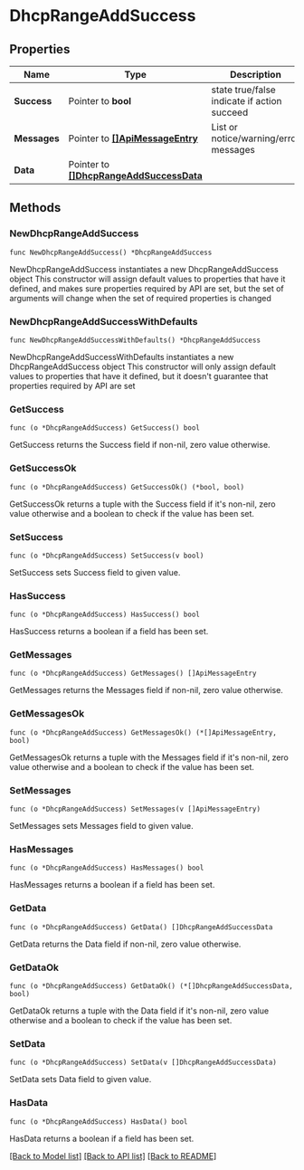 # DhcpRangeAddSuccess

## Properties

Name | Type | Description | Notes
------------ | ------------- | ------------- | -------------
**Success** | Pointer to **bool** | state true/false indicate if action succeed | [optional] 
**Messages** | Pointer to [**[]ApiMessageEntry**](ApiMessageEntry.md) | List or notice/warning/error messages | [optional] 
**Data** | Pointer to [**[]DhcpRangeAddSuccessData**](DhcpRangeAddSuccessData.md) |  | [optional] 

## Methods

### NewDhcpRangeAddSuccess

`func NewDhcpRangeAddSuccess() *DhcpRangeAddSuccess`

NewDhcpRangeAddSuccess instantiates a new DhcpRangeAddSuccess object
This constructor will assign default values to properties that have it defined,
and makes sure properties required by API are set, but the set of arguments
will change when the set of required properties is changed

### NewDhcpRangeAddSuccessWithDefaults

`func NewDhcpRangeAddSuccessWithDefaults() *DhcpRangeAddSuccess`

NewDhcpRangeAddSuccessWithDefaults instantiates a new DhcpRangeAddSuccess object
This constructor will only assign default values to properties that have it defined,
but it doesn't guarantee that properties required by API are set

### GetSuccess

`func (o *DhcpRangeAddSuccess) GetSuccess() bool`

GetSuccess returns the Success field if non-nil, zero value otherwise.

### GetSuccessOk

`func (o *DhcpRangeAddSuccess) GetSuccessOk() (*bool, bool)`

GetSuccessOk returns a tuple with the Success field if it's non-nil, zero value otherwise
and a boolean to check if the value has been set.

### SetSuccess

`func (o *DhcpRangeAddSuccess) SetSuccess(v bool)`

SetSuccess sets Success field to given value.

### HasSuccess

`func (o *DhcpRangeAddSuccess) HasSuccess() bool`

HasSuccess returns a boolean if a field has been set.

### GetMessages

`func (o *DhcpRangeAddSuccess) GetMessages() []ApiMessageEntry`

GetMessages returns the Messages field if non-nil, zero value otherwise.

### GetMessagesOk

`func (o *DhcpRangeAddSuccess) GetMessagesOk() (*[]ApiMessageEntry, bool)`

GetMessagesOk returns a tuple with the Messages field if it's non-nil, zero value otherwise
and a boolean to check if the value has been set.

### SetMessages

`func (o *DhcpRangeAddSuccess) SetMessages(v []ApiMessageEntry)`

SetMessages sets Messages field to given value.

### HasMessages

`func (o *DhcpRangeAddSuccess) HasMessages() bool`

HasMessages returns a boolean if a field has been set.

### GetData

`func (o *DhcpRangeAddSuccess) GetData() []DhcpRangeAddSuccessData`

GetData returns the Data field if non-nil, zero value otherwise.

### GetDataOk

`func (o *DhcpRangeAddSuccess) GetDataOk() (*[]DhcpRangeAddSuccessData, bool)`

GetDataOk returns a tuple with the Data field if it's non-nil, zero value otherwise
and a boolean to check if the value has been set.

### SetData

`func (o *DhcpRangeAddSuccess) SetData(v []DhcpRangeAddSuccessData)`

SetData sets Data field to given value.

### HasData

`func (o *DhcpRangeAddSuccess) HasData() bool`

HasData returns a boolean if a field has been set.


[[Back to Model list]](../README.md#documentation-for-models) [[Back to API list]](../README.md#documentation-for-api-endpoints) [[Back to README]](../README.md)


